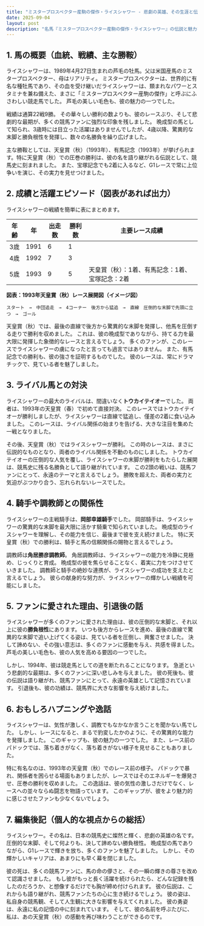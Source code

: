```yaml
---
title: "ミスタープロスペクター産駒の傑作・ライスシャワー - 悲劇の英雄、その生涯と伝説"
date: 2025-09-04
layout: post
description: "名馬『ミスタープロスペクター産駒の傑作・ライスシャワー』の伝説と魅力を深堀り"
---
```


## 1. 馬の概要（血統、戦績、主な勝鞍）

ライスシャワーは、1989年4月27日生まれの芦毛の牡馬。父は米国産馬のミスタープロスペクター、母はリアリティ。  ミスタープロスペクターは、世界的に有名な種牡馬であり、その血を受け継いだライスシャワーは、類まれなパワーとスタミナを兼ね備えた、まさに「ミスタープロスペクター産駒の傑作」と呼ぶにふさわしい競走馬でした。  芦毛の美しい毛色も、彼の魅力の一つでした。

戦績は通算22戦9勝。  その華々しい勝利の数よりも、彼のレースぶり、そして悲劇的な最期が、多くの競馬ファンに強烈な印象を残しました。  晩成型の馬として知られ、3歳時には目立った活躍はありませんでしたが、4歳以降、驚異的な末脚と勝負根性を発揮し、数々の名勝負を繰り広げました。

主な勝鞍としては、天皇賞（秋）（1993年）、有馬記念（1993年）が挙げられます。特に天皇賞（秋）での圧巻の勝利は、彼の名を語り継がれる伝説として、競馬史に刻まれました。  また、宝塚記念でも2着に入るなど、G1レースで常に上位争いを演じ、その実力を見せつけました。


## 2. 成績と活躍エピソード（図表があれば出力）

ライスシャワーの戦績を簡単に表にまとめます。

| 年齢 | 年 | 出走数 | 勝利数 | 主要レース成績 |
|---|---|---|---|---|
| 3歳 | 1991 | 6 | 1 |  |
| 4歳 | 1992 | 7 | 3 |  |
| 5歳 | 1993 | 9 | 5 | 天皇賞（秋）：1着、有馬記念：1着、宝塚記念：2着 |

**図表：1993年天皇賞（秋）レース展開図（イメージ図）**

```
スタート　→　中団追走　→　4コーナー　後方から猛追　→　直線　圧倒的な末脚で先頭に立つ　→　ゴール
```

天皇賞（秋）では、最後の直線で後方から驚異的な末脚を発揮し、他馬を圧倒する走りで勝利を収めました。  これは、彼の晩成型でありながら、持てる力を最大限に発揮した象徴的なレースと言えるでしょう。  多くのファンが、このレースでライスシャワーの虜になったと言っても過言ではありません。  また、有馬記念での勝利も、彼の強さを証明するものでした。  彼のレースは、常にドラマチックで、見ている者を魅了しました。


## 3. ライバル馬との対決

ライスシャワーの最大のライバルは、間違いなく**トウカイテイオー**でした。  両者は、1993年の天皇賞（春）で初めて直接対決。  このレースではトウカイテイオーが勝利しましたが、ライスシャワーは直線で猛追し、僅差の2着に食い込みました。  このレースは、ライバル関係の始まりを告げる、大きな注目を集めた一戦となりました。

その後、天皇賞（秋）ではライスシャワーが勝利。  この時のレースは、まさに伝説的なものとなり、両者のライバル関係を不動のものにしました。  トウカイテイオーの圧倒的な人気を覆し、ライスシャワーの末脚が勝利をもたらした展開は、競馬史に残る名勝負として語り継がれています。  この2頭の戦いは、競馬ファンにとって、永遠のテーマと言えるでしょう。  勝敗を超えた、両者の実力と気迫がぶつかり合う、忘れられないレースでした。


## 4. 騎手や調教師との関係性

ライスシャワーの主戦騎手は、**岡部幸雄騎手**でした。  岡部騎手は、ライスシャワーの驚異的な末脚を最大限に活かす騎乗で知られていました。  晩成型のライスシャワーを理解し、その能力を信じ、最後まで彼を支え続けました。  特に天皇賞（秋）での勝利は、騎手と馬の信頼関係の賜物と言えるでしょう。

調教師は**角居勝彦調教師**。  角居調教師は、ライスシャワーの能力を冷静に見極め、じっくりと育成。  晩成型の彼を焦らせることなく、着実に力をつけさせていきました。  調教師と騎手の絶妙な連携が、ライスシャワーの成功を支えたと言えるでしょう。  彼らの献身的な努力が、ライスシャワーの輝かしい戦績を可能にしました。


## 5. ファンに愛された理由、引退後の話

ライスシャワーが多くのファンに愛された理由は、彼の圧倒的な末脚と、それ以上に彼の**勝負根性**にあります。  いつも後方からレースを進め、最後の直線で驚異的な末脚で追い上げてくる姿は、見ている者を圧倒し、興奮させました。  決して諦めない、その強い意志は、多くのファンに感動を与え、共感を得ました。  芦毛の美しい毛色も、彼の人気を高める要因の一つでした。

しかし、1994年、彼は競走馬としての道を断たれることになります。  急逝という悲劇的な最期は、多くのファンに深い悲しみを与えました。  彼の死後も、彼の伝説は語り継がれ、競馬ファンにとって、永遠の英雄として記憶されています。  引退後も、彼の功績は、競馬界に大きな影響を与え続けました。


## 6. おもしろハプニングや逸話

ライスシャワーは、気性が激しく、調教でもなかなか言うことを聞かない馬でした。  しかし、レースになると、まるで豹変したかのように、その驚異的な能力を発揮しました。  このギャップも、彼の魅力の一つでした。  また、レース前のパドックでは、落ち着きがなく、落ち着きがない様子を見せることもありました。

特に有名なのは、1993年の天皇賞（秋）でのレース前の様子。  パドックで暴れ、関係者を困らせる場面もありましたが、レースではそのエネルギーを爆発させ、圧巻の勝利を収めました。  この逸話は、彼の気性の激しさだけでなく、レースへの並々ならぬ闘志を物語っています。  このギャップが、彼をより魅力的に感じさせたファンも少なくないでしょう。


## 7. 編集後記（個人的な視点からの総括）

ライスシャワー。その名は、日本の競馬史に燦然と輝く、悲劇の英雄の名です。  圧倒的な末脚、そして何よりも、決して諦めない勝負根性。  晩成型の馬でありながら、G1レースで輝きを放ち、多くのファンを魅了しました。  しかし、その輝かしいキャリアは、あまりにも早く幕を閉じました。

彼の死は、多くの競馬ファンに、馬の命の儚さと、その一瞬の輝きの尊さを改めて認識させました。  もし彼がもっと長く活躍を続けられたら、どんな記録を残したのだろうか、と想像するだけでも胸が締め付けられます。  彼の伝説は、これからも語り継がれ、競馬ファンたちの心に生き続けるでしょう。  彼の姿は、私自身の競馬観、そして人生観に大きな影響を与えてくれました。  彼の勇姿は、永遠に私の記憶の中に刻まれています。  そして、彼の名前を呼ぶたびに、私は、あの天皇賞（秋）の感動を再び味わうことができるのです。
